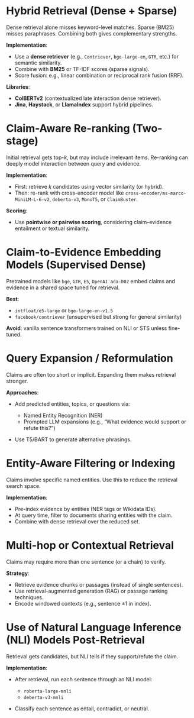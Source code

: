 # Hybrid Retrieval (Dense + Sparse)
Dense retrieval alone misses keyword-level matches. Sparse (BM25) misses paraphrases. Combining both gives complementary strengths.

**Implementation**:

* Use a **dense retriever** (e.g., `Contriever`, `bge-large-en`, `GTR`, etc.) for semantic similarity.
* Combine with **BM25** or TF-IDF scores (sparse signals).
* Score fusion: e.g., linear combination or reciprocal rank fusion (RRF).

**Libraries**:

* **ColBERTv2** (contextualized late interaction dense retriever).
* **Jina**, **Haystack**, or **LlamaIndex** support hybrid pipelines.

# Claim-Aware Re-ranking (Two-stage)
Initial retrieval gets top-*k*, but may include irrelevant items. Re-ranking can deeply model interaction between query and evidence.

**Implementation**:

* First: retrieve *k* candidates using vector similarity (or hybrid).
* Then: re-rank with cross-encoder model like `cross-encoder/ms-marco-MiniLM-L-6-v2`, `deberta-v3`, `MonoT5`, or `ClaimBuster`.

**Scoring**:

* Use **pointwise or pairwise scoring**, considering claim–evidence entailment or textual similarity.

# Claim-to-Evidence Embedding Models (Supervised Dense)

Pretrained models like `bge`, `GTR`, `E5`, `OpenAI ada-002` embed claims and evidence in a shared space tuned for retrieval.

**Best**:

* `intfloat/e5-large` or `bge-large-en-v1.5`
* `facebook/contriever` (unsupervised but strong for general similarity)

**Avoid**: vanilla sentence transformers trained on NLI or STS unless fine-tuned.

# Query Expansion / Reformulation
Claims are often too short or implicit. Expanding them makes retrieval stronger.

**Approaches**:

* Add predicted entities, topics, or questions via:

  * Named Entity Recognition (NER)
  * Prompted LLM expansions (e.g., “What evidence would support or refute this?”)
* Use T5/BART to generate alternative phrasings.

# Entity-Aware Filtering or Indexing
Claims involve specific named entities. Use this to reduce the retrieval search space.

**Implementation**:

* Pre-index evidence by entities (NER tags or Wikidata IDs).
* At query time, filter to documents sharing entities with the claim.
* Combine with dense retrieval over the reduced set.

# Multi-hop or Contextual Retrieval
Claims may require more than one sentence (or a chain) to verify.

**Strategy**:

* Retrieve evidence chunks or passages (instead of single sentences).
* Use retrieval-augmented generation (RAG) or passage ranking techniques.
* Encode windowed contexts (e.g., sentence ±1 in index).

# Use of Natural Language Inference (NLI) Models Post-Retrieval
Retrieval gets candidates, but NLI tells if they support/refute the claim.

**Implementation**:

* After retrieval, run each sentence through an NLI model:

  * `roberta-large-mnli`
  * `deberta-v3-mnli`
* Classify each sentence as entail, contradict, or neutral.